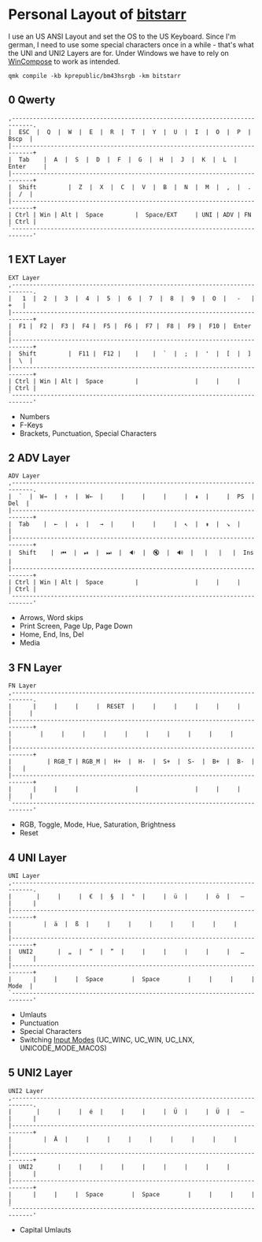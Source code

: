 # Personal Layout of [bitstarr](https://github.com/bitstarr)

I use an US ANSI Layout and set the OS to the US Keyboard. Since I'm german, I need to use some special characters once in a while - that's what the UNI and UNI2 Layers are for. Under Windows we have to rely on [WinCompose](https://github.com/samhocevar/wincompose) to work as intended.

    qmk compile -kb kprepublic/bm43hsrgb -km bitstarr

## 0 Qwerty
```
,----------------------------------------------------------------------------.
|  ESC  |  Q  |  W  |  E  |  R  |  T  |  Y  |  U  |  I  |  O  |  P  |  Bscp  |
|----------------------------------------------------------------------------+
|  Tab    |  A  |  S  |  D  |  F  |  G  |  H  |  J  |  K  |  L  |  Enter     |
|----------------------------------------------------------------------------+
|  Shift         |  Z  |  X  |  C  |  V  |  B  |  N  |  M  |  ,  |  .  |  /  |
|----------------------------------------------------------------------------+
| Ctrl | Win | Alt |  Space         |  Space/EXT     | UNI | ADV | FN | Ctrl |
`----------------------------------------------------------------------------'
```

## 1 EXT Layer
```
EXT Layer
,----------------------------------------------------------------------------.
|   1  |  2  |  3  |  4  |  5  |  6  |  7  |  8  |  9  |  O  |   -   |   +   |
|----------------------------------------------------------------------------+
|  F1 |  F2 |  F3 |  F4 |  F5 |  F6 |  F7 |  F8 |  F9 |  F10 |  Enter        |
|----------------------------------------------------------------------------+
|  Shift         |  F11 |  F12 |    |    |  `  |  ;  |  '  |  [  |  ]  |  \  |
|----------------------------------------------------------------------------+
| Ctrl | Win | Alt |  Space         |                |     |     |    | Ctrl |
`----------------------------------------------------------------------------'
```

* Numbers
* F-Keys
* Brackets, Punctuation, Special Characters

## 2 ADV Layer
```
ADV Layer
,----------------------------------------------------------------------------.
|  `  |  W→  |  ↑  |  W←  |     |     |     |     |  ⇞  |     |  PS  |  Del  |
|----------------------------------------------------------------------------+
|  Tab    |  ←  |  ↓  |   →  |     |     |     |  ↖  |  ⇟  |  ↘︎  |           |
|----------------------------------------------------------------------------+
|  Shift    |  ⏮  |  ⏯  |  ⏭  |  🔉  |  🔇  |  🔊  |   |   |   |  Ins  |
|----------------------------------------------------------------------------+
| Ctrl | Win | Alt |  Space         |                |     |     |    | Ctrl |
`----------------------------------------------------------------------------'
```

* Arrows, Word skips
* Print Screen, Page Up, Page Down
* Home, End, Ins, Del
* Media

## 3 FN Layer
```
FN Layer
,----------------------------------------------------------------------------.
|      |     |     |     |  RESET  |     |     |     |     |     |     |     |
|----------------------------------------------------------------------------+
|        |     |     |     |     |     |     |     |     |     |             |
|----------------------------------------------------------------------------+
|          | RGB_T | RGB_M |  H+  |  H-  |  S+  |  S-  |  B+  |  B-  |   |   |
|----------------------------------------------------------------------------+
|      |     |     |                |                |     |     |     |     |
`----------------------------------------------------------------------------'
```

* RGB, Toggle, Mode, Hue, Saturation, Brightness
* Reset

## 4 UNI Layer
```
UNI Layer
,----------------------------------------------------------------------------.
|       |     |     |  €  |  §  |  °  |     |  ü  |     |  ö  |   –   |      |
|----------------------------------------------------------------------------+
|         |  ä  |  ß  |     |     |     |     |     |     |     |            |
|----------------------------------------------------------------------------+
|  UNI2       |  „  |  “  |  ”  |     |     |     |     |     |   …   |      |
|----------------------------------------------------------------------------+
|      |     |     |  Space        |  Space        |     |     |     | Mode  |
`----------------------------------------------------------------------------'
```

* Umlauts
* Punctuation
* Special Characters
* Switching [Input Modes](https://beta.docs.qmk.fm/using-qmk/software-features/feature_unicode#2-input-modes-id-input-modes) (UC_WINC, UC_WIN, UC_LNX, UNICODE_MODE_MACOS)

## 5 UNI2 Layer
```
UNI2 Layer
,----------------------------------------------------------------------------.
|       |     |     |  é  |     |     |     |  Ü  |     |  Ü  |   —   |      |
|----------------------------------------------------------------------------+
|         |  Ä  |     |     |     |     |     |     |     |     |            |
|----------------------------------------------------------------------------+
|  UNI2       |     |     |     |     |     |     |     |     |       |      |
|----------------------------------------------------------------------------+
|      |     |     |  Space        |  Space        |     |     |     |       |
`----------------------------------------------------------------------------'
```

* Capital Umlauts